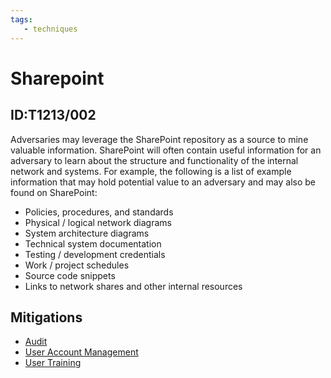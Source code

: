 ```yaml
---
tags:
   - techniques
---
```

# Sharepoint
## ID:T1213/002
Adversaries may leverage the SharePoint repository as a source to mine valuable information. SharePoint will often contain useful information for an adversary to learn about the structure and functionality of the internal network and systems. For example, the following is a list of example information that may hold potential value to an adversary and may also be found on SharePoint:

* Policies, procedures, and standards
* Physical / logical network diagrams
* System architecture diagrams
* Technical system documentation
* Testing / development credentials
* Work / project schedules
* Source code snippets
* Links to network shares and other internal resources

## Mitigations
* [Audit](/mitre/mitigations/M1047)
* [User Account Management](/mitre/mitigations/M1018)
* [User Training](/mitre/mitigations/M1017)
